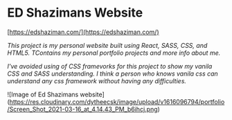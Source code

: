 # ED Shazimans Website

[https://edshaziman.com/](https://edshaziman.com/)

_This project is my personal website built using React, SASS, CSS, and HTML5._
_TContains my personal portfolio projects and more info about me._

_I've avoided using of CSS framevorks for this project to show my vanila CSS and SASS understanding._
_I think a person who knows vanila css can understand any css framework without having any difficulties._

![Image of Ed Shazimans website]
(https://res.cloudinary.com/dytheecsk/image/upload/v1616096794/portfolio/Screen_Shot_2021-03-16_at_4.14.43_PM_b6ihcj.png)
